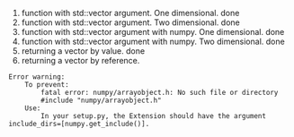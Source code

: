 1. function with std::vector argument. One dimensional. done
2. function with std::vector argument. Two dimensional. done
3. function with std::vector argument with numpy. One dimensional. done
4. function with std::vector argument with numpy. Two dimensional. done
5. returning a vector by value. done
5. returning a vector by reference.



```
Error warning:
	To prevent:
		fatal error: numpy/arrayobject.h: No such file or directory
 		#include "numpy/arrayobject.h"
 	Use:
		In your setup.py, the Extension should have the argument include_dirs=[numpy.get_include()].

```
